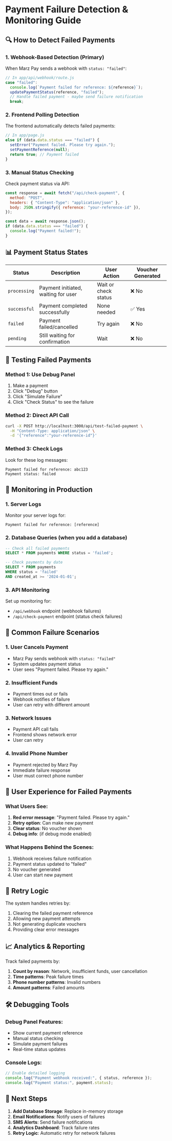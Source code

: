 # Payment Failure Detection & Monitoring Guide

## 🔍 How to Detect Failed Payments

### 1. **Webhook-Based Detection (Primary)**
When Marz Pay sends a webhook with `status: "failed"`:

```javascript
// In app/api/webhook/route.js
case "failed":
  console.log(`Payment failed for reference: ${reference}`);
  updatePaymentStatus(reference, "failed");
  // Handle failed payment - maybe send failure notification
  break;
```

### 2. **Frontend Polling Detection**
The frontend automatically detects failed payments:

```javascript
// In app/page.js
else if (data.data.status === "failed") {
  setError("Payment failed. Please try again.");
  setPaymentReference(null);
  return true; // Payment failed
}
```

### 3. **Manual Status Checking**
Check payment status via API:

```javascript
const response = await fetch("/api/check-payment", {
  method: "POST",
  headers: { "Content-Type": "application/json" },
  body: JSON.stringify({ reference: "your-reference-id" }),
});

const data = await response.json();
if (data.data.status === "failed") {
  console.log("Payment failed!");
}
```

## 📊 Payment Status States

| Status | Description | User Action | Voucher Generated |
|--------|-------------|-------------|-------------------|
| `processing` | Payment initiated, waiting for user | Wait or check status | ❌ No |
| `successful` | Payment completed successfully | None needed | ✅ Yes |
| `failed` | Payment failed/cancelled | Try again | ❌ No |
| `pending` | Still waiting for confirmation | Wait | ❌ No |

## 🧪 Testing Failed Payments

### Method 1: Use Debug Panel
1. Make a payment
2. Click "Debug" button
3. Click "Simulate Failure" 
4. Click "Check Status" to see the failure

### Method 2: Direct API Call
```bash
curl -X POST http://localhost:3000/api/test-failed-payment \
  -H "Content-Type: application/json" \
  -d '{"reference":"your-reference-id"}'
```

### Method 3: Check Logs
Look for these log messages:
```
Payment failed for reference: abc123
Payment status: failed
```

## 🔧 Monitoring in Production

### 1. **Server Logs**
Monitor your server logs for:
```
Payment failed for reference: [reference]
```

### 2. **Database Queries** (when you add a database)
```sql
-- Check all failed payments
SELECT * FROM payments WHERE status = 'failed';

-- Check payments by date
SELECT * FROM payments 
WHERE status = 'failed' 
AND created_at >= '2024-01-01';
```

### 3. **API Monitoring**
Set up monitoring for:
- `/api/webhook` endpoint (webhook failures)
- `/api/check-payment` endpoint (status check failures)

## 🚨 Common Failure Scenarios

### 1. **User Cancels Payment**
- Marz Pay sends webhook with `status: "failed"`
- System updates payment status
- User sees "Payment failed. Please try again."

### 2. **Insufficient Funds**
- Payment times out or fails
- Webhook notifies of failure
- User can retry with different amount

### 3. **Network Issues**
- Payment API call fails
- Frontend shows network error
- User can retry

### 4. **Invalid Phone Number**
- Payment rejected by Marz Pay
- Immediate failure response
- User must correct phone number

## 📱 User Experience for Failed Payments

### What Users See:
1. **Red error message**: "Payment failed. Please try again."
2. **Retry option**: Can make new payment
3. **Clear status**: No voucher shown
4. **Debug info**: (if debug mode enabled)

### What Happens Behind the Scenes:
1. Webhook receives failure notification
2. Payment status updated to "failed"
3. No voucher generated
4. User can start new payment

## 🔄 Retry Logic

The system handles retries by:
1. Clearing the failed payment reference
2. Allowing new payment attempts
3. Not generating duplicate vouchers
4. Providing clear error messages

## 📈 Analytics & Reporting

Track failed payments by:
1. **Count by reason**: Network, insufficient funds, user cancellation
2. **Time patterns**: Peak failure times
3. **Phone number patterns**: Invalid numbers
4. **Amount patterns**: Failed amounts

## 🛠️ Debugging Tools

### Debug Panel Features:
- Show current payment reference
- Manual status checking
- Simulate payment failures
- Real-time status updates

### Console Logs:
```javascript
// Enable detailed logging
console.log("Payment webhook received:", { status, reference });
console.log("Payment status:", payment.status);
```

## 🚀 Next Steps

1. **Add Database Storage**: Replace in-memory storage
2. **Email Notifications**: Notify users of failures
3. **SMS Alerts**: Send failure notifications
4. **Analytics Dashboard**: Track failure rates
5. **Retry Logic**: Automatic retry for network failures
